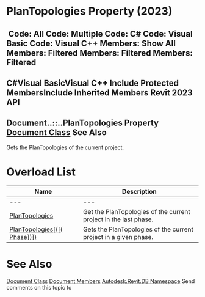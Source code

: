 # PlanTopologies Property (2023)

﻿
 Code: All Code: Multiple Code: C# Code: Visual Basic Code: Visual C++  Members: Show All Members: Filtered Members: Filtered Members: Filtered   
---  
C#Visual BasicVisual C++
Include Protected MembersInclude Inherited Members
Revit 2023 API  
---  
Document..::..PlanTopologies Property   
[Document Class](db03274b-a107-aa32-9034-f3e0df4bb1ec.md "Document Class") See Also  
---  
Gets the PlanTopologies of the current project.
# Overload List
| Name | Description |
| --- | --- |
| --- | --- | --- |
| [PlanTopologies](b782b091-bcd9-6759-9e39-4cd7a5bf3143.md "PlanTopologies Property") | Get the PlanTopologies of the current project in the last phase. |
| [PlanTopologies[([( Phase])]) ](6cead23c-595a-8f54-8692-aa9daad9fb8d.md "PlanTopologies Property \(Phase\)") | Gets the PlanTopologies of the current project in a given phase. |

# See Also
[Document Class](db03274b-a107-aa32-9034-f3e0df4bb1ec.md "Document Class")
[Document Members](9a38d78f-5d4f-b59b-52b4-197017d2038a.md "Document Members")
[Autodesk.Revit.DB Namespace](87546ba7-461b-c646-cbb1-2cb8f5bff8b2.md "Autodesk.Revit.DB Namespace")
Send comments on this topic to 